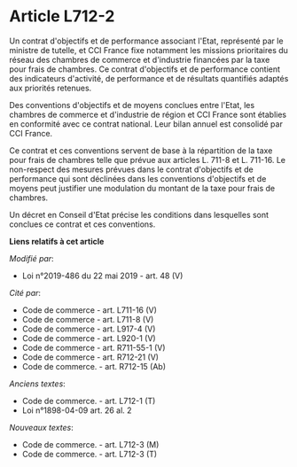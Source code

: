 # Article L712-2

Un contrat d'objectifs et de performance associant l'Etat, représenté par le ministre de tutelle, et CCI France fixe
notamment les missions prioritaires du réseau des chambres de commerce et d'industrie financées par la taxe pour frais de
chambres. Ce contrat d'objectifs et de performance contient des indicateurs d'activité, de performance et de résultats
quantifiés adaptés aux priorités retenues. 

Des conventions d'objectifs et de moyens conclues entre l'Etat, les chambres de commerce et d'industrie de région et CCI
France sont établies en conformité avec ce contrat national. Leur bilan annuel est consolidé par CCI France. 

Ce contrat et ces conventions servent de base à la répartition de la taxe pour frais de chambres telle que prévue aux
articles L. 711-8 et L. 711-16. Le non-respect des mesures prévues dans le contrat d'objectifs et de performance qui sont
déclinées dans les conventions d'objectifs et de moyens peut justifier une modulation du montant de la taxe pour frais de
chambres. 

Un décret en Conseil d'Etat précise les conditions dans lesquelles sont conclues ce contrat et ces conventions.

**Liens relatifs à cet article**

_Modifié par_:

  - Loi n°2019-486 du 22 mai 2019 - art. 48 (V)

_Cité par_:

  - Code de commerce - art. L711-16 (V)
  - Code de commerce - art. L711-8 (V)
  - Code de commerce - art. L917-4 (V)
  - Code de commerce - art. L920-1 (V)
  - Code de commerce - art. R711-55-1 (V)
  - Code de commerce - art. R712-21 (V)
  - Code de commerce. - art. R712-15 (Ab)

_Anciens textes_:

  - Code de commerce. - art. L712-1 (T)
  - Loi n°1898-04-09 art. 26 al. 2

_Nouveaux textes_:

  - Code de commerce. - art. L712-3 (M)
  - Code de commerce. - art. L712-3 (T)
